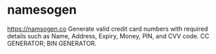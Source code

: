 # namesogen
 https://namsogen.co Generate valid credit card numbers with required details such as Name, Address, Expiry, Money, PIN, and CVV code. CC GENERATOR; BIN GENERATOR.
